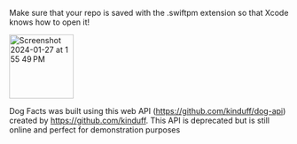 Make sure that your repo is saved with the .swiftpm extension so that Xcode knows how to open it!

<img width="116" alt="Screenshot 2024-01-27 at 1 55 49 PM" src="https://github.com/MayIsrow/SpartaHackDemo.swiftpm/assets/54866746/ddc46f85-a4eb-4a52-bf91-1886f620288e">

Dog Facts was built using this web API (https://github.com/kinduff/dog-api) created by https://github.com/kinduff.
This API is deprecated but is still online and perfect for demonstration purposes

